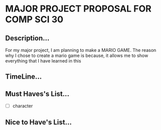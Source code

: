 # MAJOR PROJECT PROPOSAL FOR COMP SCI 30

## Description...

For my major project, I am planning to make a MARIO GAME. The reason why I chose to create a mario game is because, it allows me to show everything that I have learned in this 

## TimeLine...


## Must Haves's List...
- [ ] character


## Nice to Have's List...
